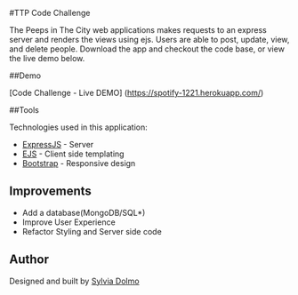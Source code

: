 #TTP Code Challenge

The Peeps in The City web applications makes requests to an express server and renders the views using ejs. Users are able to post, update, view, and delete people. Download the app and checkout the code base, or view the live demo below.

##Demo

[Code Challenge - Live DEMO] (https://spotify-1221.herokuapp.com/)

##Tools

Technologies used in this application:
* [ExpressJS](http://expressjs.com/) - Server
* [EJS](http://ejs.co/) - Client side templating
* [Bootstrap](http://getbootstrap.com/) - Responsive design

## Improvements

* Add a database(MongoDB/SQL*)
* Improve User Experience
* Refactor Styling and Server side code

## Author

Designed and built by [Sylvia Dolmo](https://twitter.com/SylviaDolmo)
